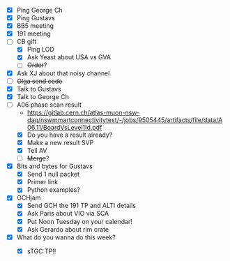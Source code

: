 - [x] Ping George Ch
- [x] Ping Gustavs
- [x] BB5 meeting
- [x] 191 meeting
- [ ] CB gift
  - [x] Ping LOD
  - [x] Ask Yeast about USA vs GVA
  - [ ] <del>Order</del>?
- [x] Ask XJ about that noisy channel
- [ ] <del>Olga send code</del>
- [x] Talk to Gustavs
- [x] Talk to George Ch
- [ ] A06 phase scan result
  - https://gitlab.cern.ch/atlas-muon-nsw-daq/nswmmartconnectivitytest/-/jobs/9505445/artifacts/file/data/A06.11/BoardVsLevel1Id.pdf
  - [x] Do you have a result already?
  - [x] Make a new result SVP
  - [x] Tell AV
  - [ ] <del>Merge</del>?
- [x] Bits and bytes for Gustavs
  - [x] Send 1 null packet
  - [x] Primer link
  - [x] Python examples?
- [x] GCHjam
  - [x] Send GCH the 191 TP and ALTI details
  - [x] Ask Paris about VIO via SCA
  - [x] Put Noon Tuesday on your calendar!
  - [x] Ask Gerardo about rim crate
- [x] What do you wanna do this week?
  - [x] sTGC TP!!
  
